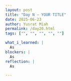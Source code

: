 ```yaml
---
layout: post
title: "Day N – YOUR TITLE"
date: 2025-06-23
author: Yusrat Miah
permalink: /day20.html
tags: ["", "", "", "", ""]

what_i_learned: |
  As
blockers: |
  As
reflection: |
  As

---
```

